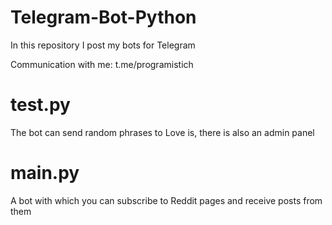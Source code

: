 # Telegram-Bot-Python
In this repository I post my bots for Telegram

Communication with me: t.me/programistich

# test.py
The bot can send random phrases to Love is, there is also an admin panel
# main.py
A bot with which you can subscribe to Reddit pages and receive posts from them
